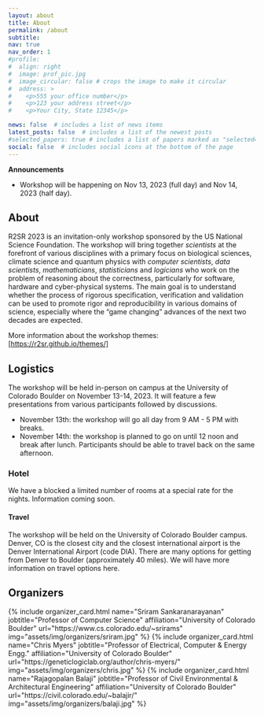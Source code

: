```yaml
---
layout: about
title: About
permalink: /about
subtitle:
nav: true
nav_order: 1
#profile:
#  align: right
#  image: prof_pic.jpg
#  image_circular: false # crops the image to make it circular
#  address: >
#    <p>555 your office number</p>
#    <p>123 your address street</p>
#    <p>Your City, State 12345</p>

news: false  # includes a list of news items
latest_posts: false  # includes a list of the newest posts
#selected_papers: true # includes a list of papers marked as "selected={true}"
social: false  # includes social icons at the bottom of the page
---
```


**Announcements**

 - Workshop will be happening on Nov 13, 2023 (full day) and Nov 14, 2023 (half day).

## About

R2SR 2023 is an invitation-only workshop sponsored by the US National Science
Foundation. The workshop will bring together _scientists_ at the forefront of
various disciplines with a primary focus on biological sciences, climate science
and quantum physics with _computer scientists_, _data scientists_,
_mathematicians_, _statisticians_ and _logicians_ who work on the problem of
reasoning about the correctness, particularly for software, hardware and
cyber-physical systems. The main goal is to understand whether the process of
rigorous specification, verification and validation can be used to promote rigor
and reproducibility in various domains of science, especially where the “game
changing” advances of the next two decades are expected. 

More information about the workshop themes: [https://r2sr.github.io/themes/]

## Logistics

The workshop will be held in-person on campus at the University of Colorado Boulder on November 13-14, 2023. It will feature a few presentations from various participants followed by discussions.
  - November 13th: the workshop will go all day from 9 AM - 5 PM with breaks.
  - November 14th: the workshop is planned to go on until 12 noon and break after lunch. Participants should be able to travel back on the same afternoon.
  



### Hotel

We have a blocked a limited number of rooms at a special rate for the nights. 
Information coming soon.

#### Travel

The workshop will be held on the University of Colorado Boulder campus. Denver, CO is the closest city and the closest international airport is the Denver International Airport (code DIA). There are many options for getting from Denver to Boulder (approximately 40 miles). We will have more information on travel options here.

## Organizers

<div class="row row-cols-2 projects pt-3 pb-3">
  {% include organizer_card.html name="Sriram Sankaranarayanan" jobtitle="Professor of Computer Science" affiliation="University of Colorado Boulder" url="https://www.cs.colorado.edu/~srirams" img="assets/img/organizers/sriram.jpg" %}
  {% include organizer_card.html name="Chris Myers" jobtitle="Professor of Electrical, Computer & Energy Engg." affiliation="University of Colorado Boulder" url="https://geneticlogiclab.org/author/chris-myers/" img="assets/img/organizers/chris.jpg" %}
  {% include organizer_card.html name="Rajagopalan Balaji" jobtitle="Professor of Civil Environmental & Architectural Engineering" affiliation="University of Colorado Boulder" url="https://civil.colorado.edu/~balajir/" img="assets/img/organizers/balaji.jpg" %}
</div>
